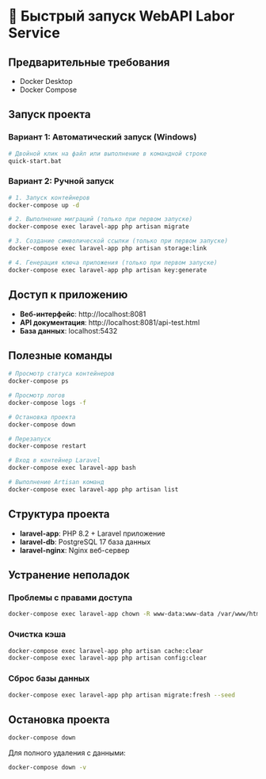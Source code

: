 # 🚀 Быстрый запуск WebAPI Labor Service

## Предварительные требования

- Docker Desktop
- Docker Compose

## Запуск проекта

### Вариант 1: Автоматический запуск (Windows)
```bash
# Двойной клик на файл или выполнение в командной строке
quick-start.bat
```

### Вариант 2: Ручной запуск
```bash
# 1. Запуск контейнеров
docker-compose up -d

# 2. Выполнение миграций (только при первом запуске)
docker-compose exec laravel-app php artisan migrate

# 3. Создание символической ссылки (только при первом запуске)
docker-compose exec laravel-app php artisan storage:link

# 4. Генерация ключа приложения (только при первом запуске)
docker-compose exec laravel-app php artisan key:generate
```

## Доступ к приложению

- **Веб-интерфейс**: http://localhost:8081
- **API документация**: http://localhost:8081/api-test.html
- **База данных**: localhost:5432

## Полезные команды

```bash
# Просмотр статуса контейнеров
docker-compose ps

# Просмотр логов
docker-compose logs -f

# Остановка проекта
docker-compose down

# Перезапуск
docker-compose restart

# Вход в контейнер Laravel
docker-compose exec laravel-app bash

# Выполнение Artisan команд
docker-compose exec laravel-app php artisan list
```

## Структура проекта

- **laravel-app**: PHP 8.2 + Laravel приложение
- **laravel-db**: PostgreSQL 17 база данных
- **laravel-nginx**: Nginx веб-сервер

## Устранение неполадок

### Проблемы с правами доступа
```bash
docker-compose exec laravel-app chown -R www-data:www-data /var/www/html
```

### Очистка кэша
```bash
docker-compose exec laravel-app php artisan cache:clear
docker-compose exec laravel-app php artisan config:clear
```

### Сброс базы данных
```bash
docker-compose exec laravel-app php artisan migrate:fresh --seed
```

## Остановка проекта

```bash
docker-compose down
```

Для полного удаления с данными:
```bash
docker-compose down -v
```
